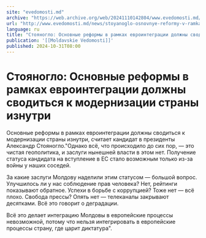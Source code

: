 ```yaml
---
site: "evedomosti.md"
archive: "https://web.archive.org/web/20241110142804/www.evedomosti.md/news/stoyanoglo-osnovnye-reformy-v-ramkah-evrointegracii-dolzhny"
url: "http://www.evedomosti.md/news/stoyanoglo-osnovnye-reformy-v-ramkah-evrointegracii-dolzhny"
language: ru
title: "Стояногло: Основные реформы в рамках евроинтеграции должны сводиться к модернизации страны изнутри"
publication: '[[Moldavskie Vedomosti]]'
published: 2024-10-31T08:00
---
```


# Стояногло: Основные реформы в рамках евроинтеграции должны сводиться к модернизации страны изнутри

Основные реформы в рамках евроинтеграции должны сводиться к модернизации страны изнутри, считает кандидат в президенты Александр Стояногло."Однако всё, что происходило до сих пор, — это чистая геополитика, и заслуги нынешней власти в этом нет. Получение статуса кандидата на вступление в ЕС стало возможным только из-за войны у наших соседей.

За какие заслуги Молдову наделили этим статусом — большой вопрос. Улучшилось ли у нас соблюдение прав человека? Нет, рейтинги показывают обратное. Успехи в борьбе с коррупцией? Тоже нет — всё плохо. Свобода прессы? Опять нет — телеканалы закрывают десятками. Всё это говорит о деградации.

Всё это делает интеграцию Молдовы в европейские процессы невозможной, потому что нельзя интегрировать в европейские процессы страну, где царит диктатура".